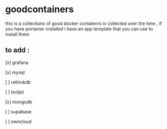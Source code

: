 # goodcontainers
this is a collections of good docker contaienrs iv collected over the time , if you have portainer installed i have an app template that you can use to install them

## to add :
[x] grafana

[x] mysql

[ ] rethinkdb

[ ] tooljet

[x] mongodb

[ ] supabase

[ ] owncloud
